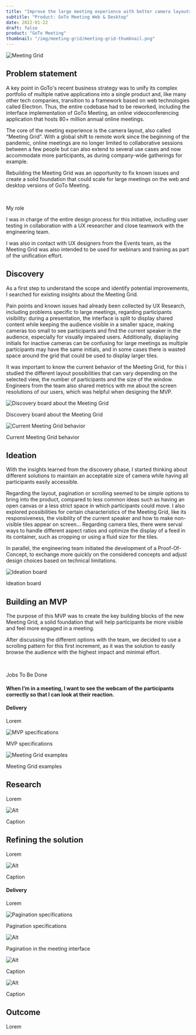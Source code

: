 ```yaml
---
title: "Improve the large meeting experience with better camera layouts"
subtitle: "Product: GoTo Meeting Web & Desktop"
date: 2022-01-22
draft: false
product: "GoTo Meeting"
thumbnail: "/img/meeting-grid/meeting-grid-thumbnail.png"
---
```


<img src="/img/meeting-grid/meeting-grid-thumbnail-3x.png" class="sm-img mb-6" alt="Meeting Grid">

<section>

<div class="row">

<div class="col-12 col-lg-7">

## Problem statement

A key point in GoTo's recent business strategy was to unify its complex portfolio of multiple native applications into a single product and, like many other tech companies, transition to a framework based on web technologies called Electron. Thus, the entire codebase had to be reworked, including the interface implementation of GoTo Meeting, an online videoconferencing application that hosts 80+ million annual online meetings.  

The core of the meeting experience is the camera layout, also called “Meeting Grid”. With a global shift to remote work since the beginning of the pandemic, online meetings are no longer limited to collaborative sessions between a few people but can also extend to several use cases and now accommodate more participants, as during company-wide gatherings for example.  
 
Rebuilding the Meeting Grid was an opportunity to fix known issues and create a solid foundation that could scale for large meetings on the web and desktop versions of GoTo Meeting.

</div>

<div class="col-md-1">&nbsp;</div>

<div class="col-12 col-lg-4 d-flex align-items-center">

<div class="sm-card">

<p class="sm-card-title">My role</p>

I was in charge of the entire design process for this initiative, including user testing in collaboration with a UX researcher and close teamwork with the engineering team.    

<p class="m-0">I was also in contact with UX designers from the Events team, as the Meeting Grid was also intended to be used for webinars and training as part of the unification effort.</p>

</div>

</div>

</div>

</section>

<section>

## Discovery

As a first step to understand the scope and identify potential improvements, I searched for existing insights about the Meeting Grid.  
 
Pain points and known issues had already been collected by UX Research, including problems specific to large meetings, regarding participants visibility: during a presentation, the interface is split to display shared content while keeping the audience visible in a smaller space, making cameras too small to see participants and find the current speaker in the audience, especially for visually impaired users. Additionally, displaying initials for inactive cameras can be confusing for large meetings as multiple participants may have the same initials, and in some cases there is wasted space around the grid that could be used to display larger tiles.  
 
It was important to know the current behavior of the Meeting Grid, for this I studied the different layout possibilities that can vary depending on the selected view, the number of participants and the size of the window. Engineers from the team also shared metrics with me about the screen resolutions of our users, which was helpful when designing the MVP.

<img src="/img/meeting-grid/discovery-board.png" class="sm-img mt-4" alt="Discovery board about the Meeting Grid">

<p class="sm-caption">Discovery board about the Meeting Grid</p>

<img src="/img/meeting-grid/discovery-current-layouts.png" class="sm-img mt-4" alt="Current Meeting Grid behavior">

<p class="sm-caption">Current Meeting Grid behavior</p>

</section>

<section>

## Ideation

With the insights learned from the discovery phase, I started thinking about different solutions to maintain an acceptable size of camera while having all participants easily accessible.  
 
Regarding the layout, pagination or scrolling seemed to be simple options to bring into the product, compared to less common ideas such as having an open canvas or a less strict space in which participants could move. I also explored possibilities for certain characteristics of the Meeting Grid, like its responsiveness, the visibility of the current speaker and how to make non-visible tiles appear on screen… Regarding camera tiles, there were serval ways to handle different aspect ratios and optimize the display of a feed in its container, such as cropping or using a fluid size for the tiles.  
 
In parallel, the engineering team initiated the development of a Proof-Of-Concept, to exchange more quickly on the considered concepts and adjust design choices based on technical limitations.

<img src="/img/meeting-grid/ideation.png" class="sm-img mt-4" alt="Ideation board">

<p class="sm-caption">Ideation board</p>

</section>

<section>

## Building an MVP

<div class="row mb-4">

<div class="col-12 col-lg-7">

The purpose of this MVP was to create the key building blocks of the new Meeting Grid, a solid foundation that will help participants be more visible and feel more engaged in a meeting.  
 
After discussing the different options with the team, we decided to use a scrolling pattern for this first increment, as it was the solution to easily browse the audience with the highest impact and minimal effort.

</div>

<div class="col-1">&nbsp;</div>

<div class="col-12 col-lg-4 d-flex align-items-center">

<div class="sm-card mb-3 mb-lg-0">

<p class="sm-card-title">Jobs To Be Done</p>

#### When I’m in a meeting, I want to see the webcam of the participants correctly so that I can look at their reaction.

</div>

</div>

</div>

#### Delivery

Lorem

<img src="/img/meeting-grid/mvp-specifications.png" class="sm-img mt-4" alt="MVP specifications">

<p class="sm-caption mb-3">MVP specifications</p>

<img src="/img/meeting-grid/mvp-mockups.png" class="sm-img mt-4" alt="Meeting Grid examples">

<p class="sm-caption mb-5">Meeting Grid examples</p>

</section>

## Research

Lorem

<img src="/img/meeting-grid/X.png" class="sm-img mt-4" alt="Alt">

<p class="sm-caption mb-5">Caption</p>

## Refining the solution

Lorem

<img src="/img/meeting-grid/X.png" class="sm-img mt-4" alt="Alt">

<p class="sm-caption mb-3">Caption</p>

#### Delivery

Lorem

<img src="/img/meeting-grid/pagination-specifications.png" class="sm-img mt-4" alt="Pagination specifications">

<p class="sm-caption mb-3">Pagination specifications</p>

<img src="/img/meeting-grid/pagination-mockups.png" class="sm-img mt-4" alt="Alt">

<p class="sm-caption mb-3">Pagination in the meeting interface</p>

<img src="/img/meeting-grid/post-mvp-specifications.png" class="sm-img mt-4" alt="Alt">

<p class="sm-caption mb-3">Caption</p>

<img src="/img/meeting-grid/post-mvp-mockups.png" class="sm-img mt-4" alt="Alt">

<p class="sm-caption mb-5">Caption</p>

</section>

<section>

## Outcome

Lorem

</section>